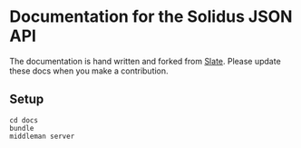 # Documentation for the Solidus JSON API

The documentation is hand written and forked from [Slate](https://github.com/tripit/slate).
Please update these docs when you make a contribution.

## Setup

```shell
cd docs
bundle
middleman server
```
